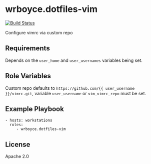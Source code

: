wrboyce.dotfiles-vim
====================

[![Build Status](https://travis-ci.org/wrboyce/ansible-dotfiles-vim.svg)](https://travis-ci.org/wrboyce/ansible-dotfiles-vim)

Configure vimrc via custom repo

Requirements
------------

Depends on the `user_home` and `user_usernames` variables being set.

Role Variables
--------------

Custom repo defaults to `https://github.com/{{ user_username }}/vimrc.git`, variable `user_username` or
`vim_vimrc_repo` must be set.

Example Playbook
----------------

    - hosts: workstations
      roles:
         - wrboyce.dotfiles-vim

License
-------

Apache 2.0
